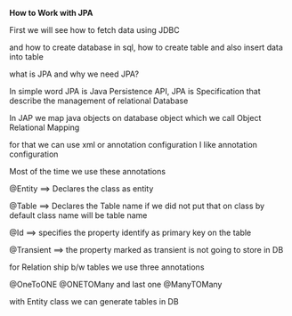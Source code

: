 **How to Work with JPA** 

First we will see how to fetch data using JDBC

and how to create database in sql, how to create table and also insert data into table

what is JPA and why we need JPA?

In simple word JPA is Java Persistence API, JPA is Specification that describe the management of relational Database
 
In JAP we map java objects on database object which we call Object Relational Mapping

for that we can use xml or annotation configuration I like annotation configuration

Most of the time we use these annotations

@Entity ==> Declares the class as entity

@Table ==> Declares the Table name if we did not put that on class by default class name will be table name  

@Id ==> specifies the property identify as primary key on the table

@Transient ==> the property marked as transient is not going to store in DB

for Relation ship b/w tables we use three annotations

@OneToONE
@ONETOMany and last one @ManyTOMany

with Entity class we can generate tables in DB






